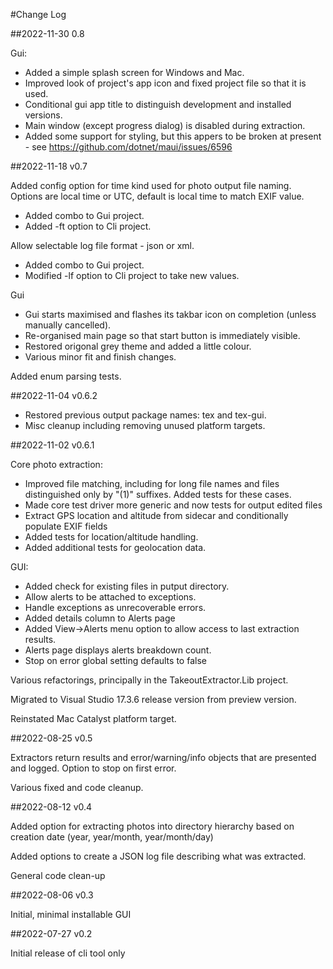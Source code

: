 #Change Log

##2022-11-30 0.8

Gui:
- Added a simple splash screen for Windows and Mac.
- Improved look of project's app icon and fixed project file so that it is used.
- Conditional gui app title to distinguish development and installed versions.
- Main window (except progress dialog) is disabled during extraction.
- Added some support for styling, but this appers to be broken at present - see https://github.com/dotnet/maui/issues/6596


##2022-11-18 v0.7

Added config option for time kind used for photo output file naming. Options are local time or UTC, default is local time to
match EXIF value.
- Added combo to Gui project.
- Added -ft option to Cli project.

Allow selectable log file format - json or xml.
- Added combo to Gui project.
- Modified -lf option to Cli project to take new values.

Gui
- Gui starts maximised and flashes its takbar icon on completion (unless manually cancelled).
- Re-organised main page so that start button is immediately visible.
- Restored origonal grey theme and added a little colour.
- Various minor fit and finish changes.

Added enum parsing tests.


##2022-11-04 v0.6.2

- Restored previous output package names: tex and tex-gui.
- Misc cleanup including removing unused platform targets.


##2022-11-02 v0.6.1

Core photo extraction:
- Improved file matching, including for long file names and files distinguished only by "(1)" suffixes. Added tests for these cases.
- Made core test driver more generic and now tests for output edited files
- Extract GPS location and altitude from sidecar and conditionally populate EXIF fields
- Added tests for location/altitude handling.
- Added additional tests for geolocation data.

GUI:
- Added check for existing files in putput directory.
- Allow alerts to be attached to exceptions.
- Handle exceptions as unrecoverable errors.
- Added details column to Alerts page
- Added View->Alerts menu option to allow access to last extraction results.
- Alerts page displays alerts breakdown count.
- Stop on error global setting defaults to false

Various refactorings, principally in the TakeoutExtractor.Lib project.

Migrated to Visual Studio 17.3.6 release version from preview version.

Reinstated Mac Catalyst platform target.


##2022-08-25 v0.5

Extractors return results and error/warning/info objects that are presented and logged. Option to stop on first error.

Various fixed and code cleanup.


##2022-08-12 v0.4

Added option for extracting photos into directory hierarchy based on creation date (year, year/month, year/month/day)

Added options to create a JSON log file describing what was extracted.

General code clean-up


##2022-08-06 v0.3

Initial, minimal installable GUI


##2022-07-27 v0.2

Initial release of cli tool only

